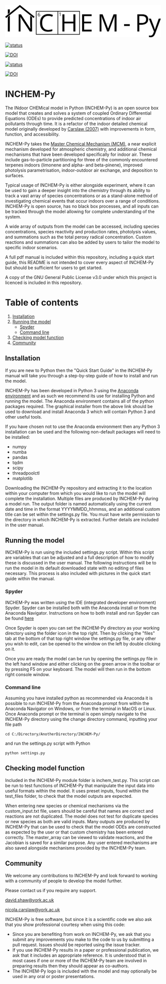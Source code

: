 ![INCHEM-Py](https://raw.githubusercontent.com/DrDaveShaw/INCHEM-Py/main/INCHEMPY_logo.png "INCHEM-Py logo")

[![status](https://joss.theoj.org/papers/674233ae20533ddbc12e9d89eec7b3bb/status.svg)](https://joss.theoj.org/papers/674233ae20533ddbc12e9d89eec7b3bb)


[![DOI](https://zenodo.org/badge/DOI/10.5281/zenodo.5036374.svg)](https://doi.org/10.5281/zenodo.5036374)



[![status](https://joss.theoj.org/papers/674233ae20533ddbc12e9d89eec7b3bb/status.svg)](https://joss.theoj.org/papers/674233ae20533ddbc12e9d89eec7b3bb)


[![DOI](https://zenodo.org/badge/DOI/10.5281/zenodo.5036374.svg)](https://doi.org/10.5281/zenodo.5036374)


# INCHEM-Py

The INdoor CHEMical model in Python (INCHEM-Py) is an open source box model that creates and solves a system of coupled Ordinary Differential Equations (ODEs) to provide predicted concentrations of indoor air pollutants through time. It is a refactor of the indoor detailed chemical model originally developed by [Carslaw (2007)](https://doi.org/10.1016/j.atmosenv.2006.09.038) with improvements in form, function, and accessibility. 

INCHEM-Py takes the [Master Chemical Mechanism (MCM)](http://mcm.york.ac.uk/), a near explicit mechanism developed for atmospheric chemistry, and additional chemical mechanisms that have been developed specifically for indoor air. These include gas-to-particle partitioning for three of the commonly encountered terpenes indoors (limonene and alpha- and beta-pinene), improved photolysis parametrisation, indoor-outdoor air exchange, and deposition to surfaces.

Typical usage of INCHEM-Py is either alongside experiment, where it can be used to gain a deeper insight into the chemistry through its ability to track a vast array of species concentrations or as a stand-alone method of investigating chemical events that occur indoors over a range of conditions. INCHEM-Py is open source, has no black box processes, and all inputs can be tracked through the model allowing for complete understanding of the system.  

A wide array of outputs from the model can be accessed, including species concentrations, species reactivity and production rates, photolysis values, and summations such as the total peroxy radical concentration. Custom reactions and summations can also be added by users to tailor the model to specific indoor scenarios.

A full pdf manual is included within this repository, including a quick start guide, this README is not intended to cover every aspect of INCHEM-Py but should be sufficient for users to get started.

A copy of the GNU General Public License v3.0 under which this project is licenced is included in this repository. 

# Table of contents
1. [Installation](#Installation)
2. [Running the model](#Running-the-model)
	* [Spyder](#Spyder)
	* [Command line](#cmd-line)
3. [Checking model function](#Tests)
4. [Community](#Community)

## Installation<a name="Installation"></a>

If you are new to Python then the "Quick Start Guide" in the INCHEM-Py manual will take you through a step-by-step guide of how to install and run the model.

INCHEM-Py has been developed in Python 3 using the [Anaconda environment](https://www.anaconda.com/products/individual) and as such we recommend its use for installing Python and running the model. The Anaconda environment contains all of the python packages required. The graphical installer from the above link should be used to download and install Anaconda 3 which will contain Python 3 and other useful tools.

If you have chosen not to use the Anaconda environment then any Python 3 installation can be used and the following non-default packages will need to be installed:
* numpy
* numba
* pandas
* tqdm
* scipy
* threadpoolctl
* matplotlib

Downloading the INCHEM-Py repository and extracting it to the location within your computer from which you would like to run the model will complete the installation. Multiple files are produced by INCHEM-Py during a model run. The output folder is named automatically using the current date and time in the format YYYYMMDD_hhmmss, and an additional custom title can be set within the settings.py file. You must have write permission to the directory in which INCHEM-Py is extracted. Further details are included in the user manual.

## Running the model<a name="Running-the-model"></a>

INCHEM-Py is run using the included settings.py script. Within this script are variables that can be adjusted and a full description of how to modify these is discussed in the user manual. The following instructions will be to run the model in its default downloaded state with no editing of files necessary. This process is also included with pictures in the quick start guide within the manual.

### Spyder<a name="Spyder"></a>

INCHEM-Py was written using the IDE (integrated developer environment) Spyder. Spyder can be installed both with the Anaconda install or from the Anaconda Navigator. Instructions on how to both install and run Spyder can be found [here](https://docs.anaconda.com/anaconda/user-guide/getting-started/)

Once Spyder is open you can set the INCHEM-Py directory as your working directory using the folder icon in the top right. Then by clicking the "files" tab at the bottom of that top right window the settings.py file, or any other you wish to edit, can be opened to the window on the left by double clicking on it.

Once you are ready the model can be run by opening the settings.py file in the left hand window and either clicking on the green arrow in the toolbar or by pressing F5 on your keyboard. The model will then run in the bottom right console window.

### Command line<a name="cmd-line"></a>

Assuming you have installed python as recommended via Anaconda it is possible to run INCHEM-Py from the Anaconda prompt from within the Anaconda Navigator on Windows, or from the terminal in MacOS or Linux. Once Anaconda prompt or the terminal is open simply navigate to the INCHEM-Py directory using the change directory command, inputting your file path

    cd C:/Directory/AnotherDirectory/INCHEM-Py/

and run the settings.py script with Python

    python settings.py

## Checking model function<a name="Tests"></a>

Included in the INCHEM-Py module folder is inchem_test.py. This script can be run to test functions of INCHEM-Py that manipulate the input data into useful formats within the model. It uses preset inputs, found within the test_files folder, to check that the model outputs are expected.

When entering new species or chemical mechanisms via the custom_input.txt file, users should be careful that names are correct and reactions are not duplicated. The model does not test for duplicate species or new species as both are valid inputs. Many outputs are produced by INCHEM-Py that can be used to check that the model ODEs are constructed as expected by the user or that custom chemistry has been entered correctly. The master_array can be viewed to validate reactions, and the Jacobian is saved for a similar purpose. Any user entered mechanisms are also saved alongside mechanisms provided by the INCHEM-Py team.

## Community<a name="Community"></a>

We welcome any contributions to INCHEM-Py and look forward to working with a community of people to develop the model further. 

Please contact us if you require any support.

david.shaw@york.ac.uk

nicola.carslaw@york.ac.uk

INCHEM-Py is free software, but since it is a scientific code we also ask that you show professional courtesy when using this code:
* Since you are benefiting from work on INCHEM-Py, we ask that you submit any improvements you make to the code to us by submitting a pull request. Issues should be reported using the issue tracker.
* If you use INCHEM-Py results in a paper or professional publication, we ask that it includes an appropriate reference. It is understood that in most cases if one or more of the INCHEM-Py team are involved in preparing results then they should appear as co-authors.
* The INCHEM-Py logo is included with the model and may optionally be used in any oral or poster presentations.
